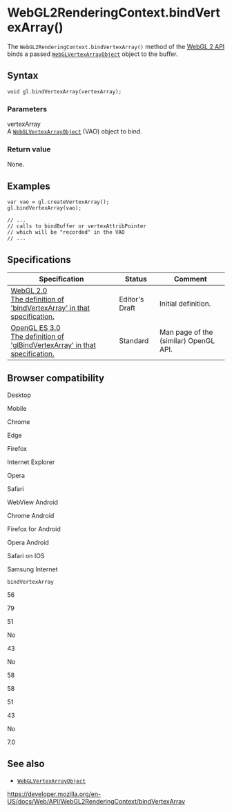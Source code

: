 WebGL2RenderingContext.bindVertexArray()
========================================

The `WebGL2RenderingContext.bindVertexArray()` method of the [WebGL 2 API](../webgl_api) binds a passed [`WebGLVertexArrayObject`](../webglvertexarrayobject) object to the buffer.

Syntax
------

    void gl.bindVertexArray(vertexArray);

### Parameters

vertexArray  
A [`WebGLVertexArrayObject`](../webglvertexarrayobject) (VAO) object to bind.

### Return value

None.

Examples
--------

    var vao = gl.createVertexArray();
    gl.bindVertexArray(vao);

    // ...
    // calls to bindBuffer or vertexAttribPointer
    // which will be "recorded" in the VAO
    // ...

Specifications
--------------

<table><thead><tr class="header"><th>Specification</th><th>Status</th><th>Comment</th></tr></thead><tbody><tr class="odd"><td><a href="https://www.khronos.org/registry/webgl/specs/latest/2.0/#3.7.17">WebGL 2.0<br />
<span class="small">The definition of 'bindVertexArray' in that specification.</span></a></td><td><span class="spec-ed">Editor's Draft</span></td><td>Initial definition.</td></tr><tr class="even"><td><a href="https://www.khronos.org/opengles/sdk/docs/man3/html/glBindVertexArray.xhtml">OpenGL ES 3.0<br />
<span class="small">The definition of 'glBindVertexArray' in that specification.</span></a></td><td><span class="spec-standard">Standard</span></td><td>Man page of the (similar) OpenGL API.</td></tr></tbody></table>

Browser compatibility
---------------------

Desktop

Mobile

Chrome

Edge

Firefox

Internet Explorer

Opera

Safari

WebView Android

Chrome Android

Firefox for Android

Opera Android

Safari on IOS

Samsung Internet

`bindVertexArray`

56

79

51

No

43

No

58

58

51

43

No

7.0

See also
--------

-   [`WebGLVertexArrayObject`](../webglvertexarrayobject)

<a href="https://developer.mozilla.org/en-US/docs/Web/API/WebGL2RenderingContext/bindVertexArray" class="_attribution-link">https://developer.mozilla.org/en-US/docs/Web/API/WebGL2RenderingContext/bindVertexArray</a>
